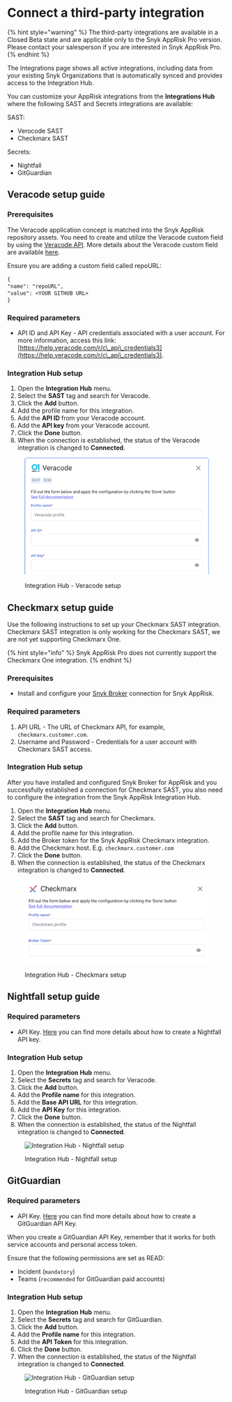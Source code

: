 # Connect a third-party integration

{% hint style="warning" %}
The third-party integrations are available in a Closed Beta state and are applicable only to the Snyk AppRisk Pro version.  Please contact your salesperson if you are interested in Snyk AppRisk Pro.
{% endhint %}

The Integrations page shows all active integrations, including data from your existing Snyk Organizations that is automatically synced and provides access to the Integration Hub.

You can customize your AppRisk integrations from the **Integrations Hub** where the following SAST and Secrets integrations are available:

SAST:

* Verocode SAST
* Checkmarx SAST&#x20;

Secrets:

* Nightfall
* GitGuardian

## Veracode setup guide

### Prerequisites

The Veracode application concept is matched into the Snyk AppRisk repository assets. You need to create and utilize the Veracode custom field by using the [Veracode API](https://app.swaggerhub.com/apis/Veracode/veracode-applications\_api\_specification/1.0#/Application%20information%20API/updateApplicationUsingPUT). More details about the Veracode custom field are available [here](https://docs.veracode.com/r/t\_create\_custom\_metadata).&#x20;

Ensure you are adding a custom field called repoURL:

```
{
"name": "repoURL", 
"value": <YOUR GITHUB URL>
}

```

### Required parameters

* API ID and API Key - API credentials associated with a user account. For more information, access this link: [https://help.veracode.com/r/c\_api\_credentials3](https://help.veracode.com/r/c\_api\_credentials3).

### &#x20;Integration Hub setup

1. Open the **Integration Hub** menu.&#x20;
2. Select the **SAST** tag and search for Veracode.&#x20;
3. Click the **Add** button.
4. Add the profile name for this integration.
5. Add the **API ID** from your Veracode account.
6. Add the **API key** from your Veracode account.
7. Click the **Done** button.
8. When the connection is established, the status of the Veracode integration is changed to **Connected**.

<figure><img src="../../../.gitbook/assets/image (1) (11).png" alt="Integration Hub - Veracode setup"><figcaption><p>Integration Hub - Veracode setup</p></figcaption></figure>

## Checkmarx setup guide

Use the following instructions to set up your Checkmarx SAST integration. Checkmarx SAST integration is only working for the Checkmarx SAST, we are not yet supporting Checkmarx One.

{% hint style="info" %}
Snyk AppRisk Pro does not currently support the Checkmarx One integration.
{% endhint %}

### Prerequisites

* Install and configure your [Snyk Broker](../../../enterprise-configuration/snyk-broker/snyk-broker-apprisk.md#checkmarx-sast-integration) connection for Snyk AppRisk.&#x20;

### Required parameters

1. API URL - The URL of Checkmarx API, for example, `checkmarx.customer.com`.
2. Username and Password - Credentials for a user account with Checkmarx SAST access.

### Integration Hub setup

After you have installed and configured Snyk Broker for AppRisk and you successfully established a connection for Checkmarx SAST, you also need to configure the integration from the Snyk AppRisk Integration Hub. &#x20;

1. Open the **Integration Hub** menu.&#x20;
2. Select the **SAST** tag and search for Checkmarx.&#x20;
3. Click the **Add** button.
4. Add the profile name for this integration.
5. Add the Broker token for the Snyk AppRisk Checkmarx integration.
6. Add the Checkmarx host. E.g. `checkmarx.customer.com`
7. Click the **Done** button.
8. When the connection is established, the status of the Checkmarx integration is changed to **Connected**.

<figure><img src="../../../.gitbook/assets/image (370).png" alt="Integration Hub - Checkmarx setup"><figcaption><p>Integration Hub - Checkmarx setup</p></figcaption></figure>

## Nightfall setup guide

### Required parameters

* API Key. [Here](https://docs.nightfall.ai/docs/creating-an-api-key) you can find more details about how to create a Nightfall API key.&#x20;

### Integration Hub setup

1. Open the **Integration Hub** menu.&#x20;
2. Select the **Secrets** tag and search for Veracode.&#x20;
3. Click the **Add** button.
4. Add the **Profile name** for this integration.
5. Add the **Base API URL** for this integration.
6. Add the **API Key** for this integration.
7. Click the **Done** button.
8. When the connection is established, the status of the Nightfall integration is changed to **Connected**.

<figure><img src="https://lh7-us.googleusercontent.com/FhueUeoeYL3j5ihKIc6lFSFuvoS43NU30PiSCIOpkfWkoPXI8XaLh_ABzR5DipTn-TVLAkX3pSmoBfdq6hNDL65JPV72E2lErTcTua9YTcUnFXzwVI_smOtlZqS4LzD2-XqGZHlygjVZHVlba4ju3pQ" alt="Integration Hub - Nightfall setup"><figcaption><p>Integration Hub - Nightfall setup</p></figcaption></figure>

## GitGuardian

### Required parameters

* API Key. [Here](https://docs.gitguardian.com/api-docs/authentication) you can find more details about how to create a GitGuardian API Key.&#x20;

When you create a GitGuardian API Key, remember that it works for both service accounts and personal access token.

Ensure that the following permissions are set as READ:

* Incident (`mandatory`)
* Teams (`recommended` for GitGuardian paid accounts)

### Integration Hub setup

1. Open the **Integration Hub** menu.&#x20;
2. Select the **Secrets** tag and search for GitGuardian.&#x20;
3. Click the **Add** button.
4. Add the **Profile name** for this integration.
5. Add the **API Token** for this integration.
6. Click the **Done** button.
7. When the connection is established, the status of the Nightfall integration is changed to **Connected**.

<figure><img src="https://lh7-us.googleusercontent.com/IZz3ozkuESpiOJt8wv5Ux3CMm7cvH79xJeYl_7okSbupwhBVSuHxH1MxCX7KBzWbtuTVBhXyeFDQ_lclXYGavE6kVRtu0SicVNPc8ClYRsOmvUX1XYtxvTmK-vayu8mgAAgp-K8NC6BTcje1UQRTutQ" alt="Integration Hub - GitGuardian setup"><figcaption><p>Integration Hub - GitGuardian setup</p></figcaption></figure>

